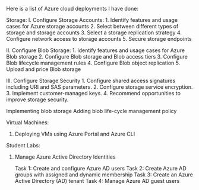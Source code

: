 Here is a list of Azure cloud deployments I have done:

Storage:
  I. Configure Storage Accounts:
    1. Identify features and usage cases for Azure storage accounts
    2. Select between different types of storage and storage accounts
    3. Select a storage replication strategy
    4. Configure network access to storage accounts
    5. Secure storage endpoints
 
  
  II. Configure Blob Storage:
    1. Identify features and usage cases for Azure Blob storage
    2. Configure Blob storage and Blob access tiers
    3. Configure Blob lifecycle management rules
    4. Configure Blob object replication
    5. Upload and price Blob storage
    
  III. Configure Storage Security
    1. Configure shared access signatures including URI and SAS parameters.
    2. Configure storage service encryption.
    3. Implement customer-managed keys.
    4. Recommend opportunities to improve storage security.


  
  Implementing blob storage
   Adding blob life-cycle management policy


Virtual Machines:
  1. Deploying VMs using Azure Portal and Azure CLI


Student Labs:
1. Manage Azure Active Directory Identities
  
    Task 1: Create and configure Azure AD users
    Task 2: Create Azure AD groups with assigned and dynamic membership
    Task 3: Create an Azure Active Directory (AD) tenant
    Task 4: Manage Azure AD guest users

